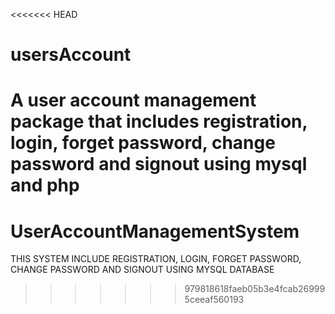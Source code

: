 <<<<<<< HEAD
# usersAccount

A user account management package that includes registration, login, forget password, change password and signout using mysql and php
=======
# UserAccountManagementSystem
THIS SYSTEM INCLUDE REGISTRATION, LOGIN, FORGET PASSWORD, CHANGE PASSWORD AND SIGNOUT USING MYSQL DATABASE
>>>>>>> 979818618faeb05b3e4fcab269995ceeaf560193
